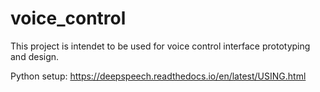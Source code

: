 # voice_control

This project is intendet to be used for voice control interface prototyping and design.

Python setup: https://deepspeech.readthedocs.io/en/latest/USING.html
